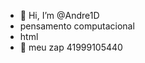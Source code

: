 - 👋 Hi, I’m @Andre1D
- pensamento computacional 
- html
- :red_circle: meu zap 41999105440

<!---
AndreSOCAFOFO1D/AndreSOCAFOFO1D is a ✨ special ✨ repository because its `README.md` (this file) appears on your GitHub profile.
You can click the Preview link to take a look at your changes.
--->
